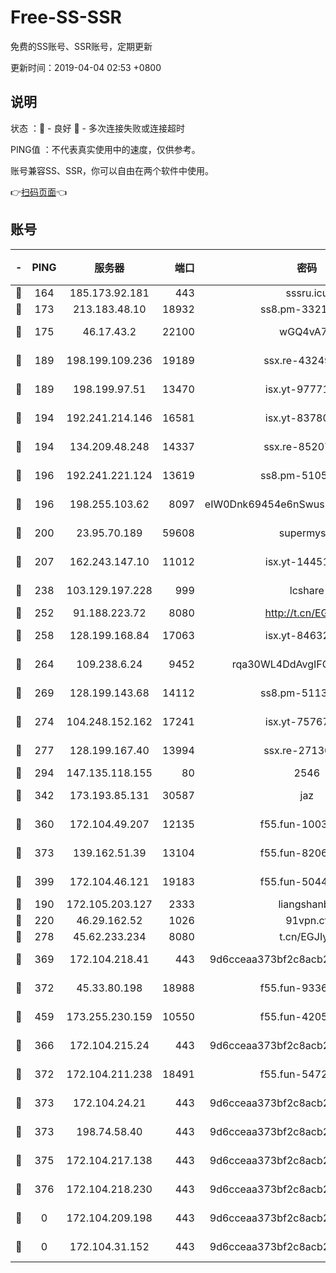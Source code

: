 # Free-SS-SSR

免费的SS账号、SSR账号，定期更新

更新时间：2019-04-04 02:53 +0800

## 说明

状态     ：🙂 - 良好 🙁 - 多次连接失败或连接超时

PING值   ：不代表真实使用中的速度，仅供参考。

账号兼容SS、SSR，你可以自由在两个软件中使用。

👉[扫码页面](https://liesauer.github.io/Free-SS-SSR/)👈

## 账号

|-|PING|服务器|端口|密码|加密方式|区域|
|:----:|:----:|:-----:|-----:|:----:|:----:|:----:|
|🙂|164|185.173.92.181|443|sssru.icu|rc4-md5|RU|
|🙂|173|213.183.48.10|18932|ss8.pm-33211781|rc4-md5|RU|
|🙂|175|46.17.43.2|22100|wGQ4vA7D|aes-256-gcm|RU|
|🙂|189|198.199.109.236|19189|ssx.re-43249557|aes-256-cfb|US|
|🙂|189|198.199.97.51|13470|isx.yt-97771805|aes-256-cfb|US|
|🙂|194|192.241.214.146|16581|isx.yt-83780241|aes-256-cfb|US|
|🙂|194|134.209.48.248|14337|ssx.re-85207480|aes-256-cfb|US|
|🙂|196|192.241.221.124|13619|ss8.pm-51057962|aes-256-cfb|US|
|🙂|196|198.255.103.62|8097|eIW0Dnk69454e6nSwuspv9DmS201tQ0D|aes-256-cfb|US|
|🙂|200|23.95.70.189|59608|supermyssr|chacha20-ietf|US|
|🙂|207|162.243.147.10|11012|isx.yt-14451395|aes-256-cfb|US|
|🙂|238|103.129.197.228|999|lcshare|aes-256-cfb|US|
|🙂|252|91.188.223.72|8080|http://t.cn/EGJIyrl|rc4-md5|RU|
|🙂|258|128.199.168.84|17063|isx.yt-84632014|aes-256-cfb|SG|
|🙂|264|109.238.6.24|9452|rqa30WL4DdAvgIFG6Fs3znzTa|aes-256-cfb|FR|
|🙂|269|128.199.143.68|14112|ss8.pm-51133545|aes-256-cfb|SG|
|🙂|274|104.248.152.162|17241|isx.yt-75767202|aes-256-cfb|SG|
|🙂|277|128.199.167.40|13994|ssx.re-27130562|aes-256-cfb|SG|
|🙂|294|147.135.118.155|80|2546|chacha20|US|
|🙂|342|173.193.85.131|30587|jaz|aes-256-cfb|US|
|🙂|360|172.104.49.207|12135|f55.fun-10038011|aes-256-cfb|SG|
|🙂|373|139.162.51.39|13104|f55.fun-82060458|aes-256-cfb|SG|
|🙂|399|172.104.46.121|19183|f55.fun-50446313|aes-256-cfb|SG|
|🙂|190|172.105.203.127|2333|liangshanbo|chacha20|JP|
|🙂|220|46.29.162.52|1026|91vpn.cf|rc4-md5|RU|
|🙂|278|45.62.233.234|8080|t.cn/EGJIyrl|rc4-md5|CA|
|🙂|369|172.104.218.41|443|9d6cceaa373bf2c8acb22e60b6a58be6|aes-256-cfb|US|
|🙂|372|45.33.80.198|18988|f55.fun-93362245|aes-256-cfb|US|
|🙂|459|173.255.230.159|10550|f55.fun-42056790|aes-256-cfb|US|
|🙁|366|172.104.215.24|443|9d6cceaa373bf2c8acb22e60b6a58be6|aes-256-cfb|US|
|🙁|372|172.104.211.238|18491|f55.fun-54724290|aes-256-cfb|US|
|🙁|373|172.104.24.21|443|9d6cceaa373bf2c8acb22e60b6a58be6|aes-256-cfb|US|
|🙁|373|198.74.58.40|443|9d6cceaa373bf2c8acb22e60b6a58be6|aes-256-cfb|US|
|🙁|375|172.104.217.138|443|9d6cceaa373bf2c8acb22e60b6a58be6|aes-256-cfb|US|
|🙁|376|172.104.218.230|443|9d6cceaa373bf2c8acb22e60b6a58be6|aes-256-cfb|US|
|🙁|0|172.104.209.198|443|9d6cceaa373bf2c8acb22e60b6a58be6|aes-256-cfb|US|
|🙁|0|172.104.31.152|443|9d6cceaa373bf2c8acb22e60b6a58be6|aes-256-cfb|US|
